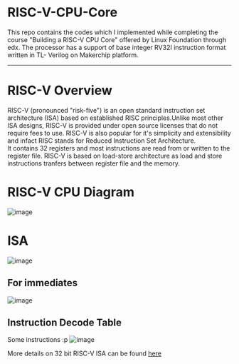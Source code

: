 # RISC-V-CPU-Core
This repo contains the codes which I implemented while completing the course "Building a RISC-V CPU Core"  offered by Linux Foundation through edx.
The processor has a support of base integer RV32I instruction format written in TL- Verilog on Makerchip platform.
<hr>

# RISC-V Overview
RISC-V (pronounced "risk-five") is an open standard instruction set architecture (ISA) based on established RISC principles.Unlike most other ISA designs, RISC-V is provided under open source licenses that do not require fees to use. RISC-V is also popular for it's simplicity and extensibility and infact RISC stands for Reduced Instruction Set Architecture.
</br>
It contains 32 registers and most instructions are read from or written to the register file. RISC-V is based on load-store architecture as load and store instructions tranfers between register file and the memory.

# RISC-V CPU Diagram
![image](https://user-images.githubusercontent.com/82756709/172920290-20b4c0a4-c2fc-4b38-afae-0b401f97c8d1.png)

# ISA
![image](https://user-images.githubusercontent.com/82756709/172918157-45de79f7-dd01-4b97-84a6-2f25db40ed17.png)

## For immediates
![image](https://user-images.githubusercontent.com/82756709/172920702-47686768-01d6-4e82-b028-fbf133545342.png)

## Instruction Decode Table
Some instructions :p
![image](https://user-images.githubusercontent.com/82756709/172923028-91b7e08f-953d-43cf-97f9-90a743f8314f.png)


More details on 32 bit RISC-V ISA can be found [here](https://inst.eecs.berkeley.edu/~cs61c/resources/su18_lec/Lecture7.pdf)
